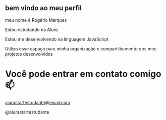 ## bem vindo ao meu perfil 

meu nome é Rogério Marques 

Estou estudando na Alura

Estou me desenvolvendo na linguagem JavaScript

Utilizo esse espaço para minha organização e compartilhamento dos meu projetos desenvolvidos

# Você pode entrar em contato comigo 📫

alurastartestudante@email.com

@alurastartestudante
